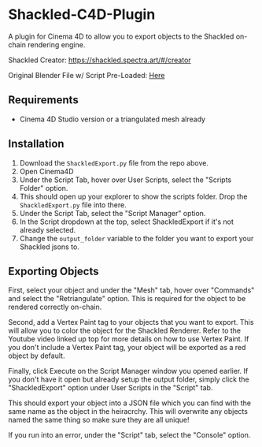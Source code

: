# Shackled-C4D-Plugin
A plugin for Cinema 4D to allow you to export objects to the Shackled on-chain rendering engine.

Shackled Creator: https://shackled.spectra.art/#/creator

Original Blender File w/ Script Pre-Loaded: [Here](https://shackled-frontend81451-dev.s3.amazonaws.com/public/render_docs/shackled.blend)

## Requirements

- Cinema 4D Studio version or a triangulated mesh already

## Installation

1. Download the `ShackledExport.py` file from the repo above.
2. Open Cinema4D
3. Under the Script Tab, hover over User Scripts, select the "Scripts Folder" option.
4. This should open up your explorer to show the scripts folder. Drop the `ShackledExport.py` file into there.
5. Under the Script Tab, select the "Script Manager" option.
6. In the Script dropdown at the top, select ShackledExport if it's not already selected.
7. Change the `output_folder` variable to the folder you want to export your Shackled jsons to.

## Exporting Objects

First, select your object and under the "Mesh" tab, hover over "Commands" and select the "Retriangulate" option. This is required for the object to be rendered correctly on-chain.

Second, add a Vertex Paint tag to your objects that you want to export. This will allow you to color the object for the Shackled Renderer. Refer to the Youtube video linked up top for more details on how to use Vertex Paint. If you don't include a Vertex Paint tag, your object will be exported as a red object by default.

Finally, click Execute on the Script Manager window you opened earlier. If you don't have it open but already setup the output folder, simply click the "ShackledExport" option under User Scripts in the "Script" tab.

This should export your object into a JSON file which you can find with the same name as the object in the heiracrchy. This will overwrite any objects named the same thing so make sure they are all unique!

If you run into an error, under the "Script" tab, select the "Console" option.
